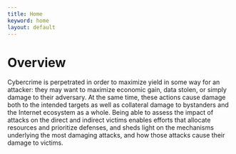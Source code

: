 ```yaml
---
title: Home
keyword: home
layout: default
---
```


# Overview

Cybercrime is perpetrated in order to maximize yield in some way for an attacker: they may want to maximize economic gain, data stolen, or simply damage to their adversary. At the same time, these actions cause damage both to the intended targets as well as collateral damage to bystanders and the Internet ecosystem as a whole. Being able to assess the impact of attacks on the direct and indirect victims enables efforts that allocate resources and prioritize defenses, and sheds light on the mechanisms underlying the most damaging attacks, and how those attacks cause their damage to victims.
